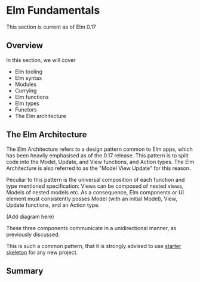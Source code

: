 # Elm Fundamentals

This section is current as of Elm 0.17

## Overview

In this section, we will cover
* Elm tooling
* Elm syntax
* Modules
* Currying
* Elm functions
* Elm types
* Functors
* The Elm architecture

## The Elm Architecture

The Elm Architecture refers to a design pattern common to Elm apps, which has been heavily emphasised as of the 0.17 release. This pattern is to split code into the Model, Update, and View functions, and Action types. The Elm Architecture is also referred to as the "Model View Update" for this reason.

Peculiar to this pattern is the universal composition of each function and type mentioned specification: Views can be composed of nested views, Models of nested models etc. As a consequence, Elm components or UI element must consistently posses Model (with an initial Model), View, Update functions, and an Action type.

(Add diagram here)

These three components communicate in a unidirectional manner, as previously discussed.

This is such a common pattern, that it is strongly advised to use [starter skeleton](https://github.com/evancz/elm-architecture-tutorial/) for any new project.

## Summary
